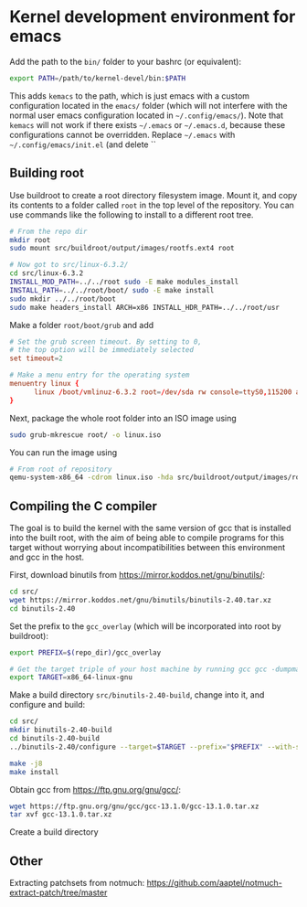# Kernel development environment for emacs

Add the path to the `bin/` folder to your bashrc (or equivalent):

```bash
export PATH=/path/to/kernel-devel/bin:$PATH
```

This adds `kemacs` to the path, which is just emacs with a custom configuration located in the `emacs/` folder (which will not interfere with the normal user emacs configuration located in `~/.config/emacs/`). Note that `kemacs` will not work if there exists `~/.emacs` or `~/.emacs.d`, because these configurations cannot be overridden. Replace `~/.emacs` with `~/.config/emacs/init.el` (and delete ``

## Building root

Use buildroot to create a root directory filesystem image. Mount it, and copy its contents to a folder called `root` in the top level of the repository. You can use commands like the following to install to a different root tree.

```bash
# From the repo dir
mkdir root
sudo mount src/buildroot/output/images/rootfs.ext4 root

# Now got to src/linux-6.3.2/
cd src/linux-6.3.2
INSTALL_MOD_PATH=../../root sudo -E make modules_install
INSTALL_PATH=../../root/boot/ sudo -E make install
sudo mkdir ../../root/boot
sudo make headers_install ARCH=x86 INSTALL_HDR_PATH=../../root/usr
```

Make a folder `root/boot/grub` and add

```conf
# Set the grub screen timeout. By setting to 0,
# the top option will be immediately selected
set timeout=2

# Make a menu entry for the operating system
menuentry linux {
	  linux /boot/vmlinuz-6.3.2 root=/dev/sda rw console=ttyS0,115200 acpi=off nokaslr
}
```

Next, package the whole root folder into an ISO image using

```bash
sudo grub-mkrescue root/ -o linux.iso
```

You can run the image using

```bash
# From root of repository
qemu-system-x86_64 -cdrom linux.iso -hda src/buildroot/output/images/rootfs.ext4
```

## Compiling the C compiler

The goal is to build the kernel with the same version of gcc that is installed into the built root, with the aim of being able to compile programs for this target without worrying about incompatibilities between this environment and gcc in the host.

First, download binutils from  https://mirror.koddos.net/gnu/binutils/: 

```bash
cd src/
wget https://mirror.koddos.net/gnu/binutils/binutils-2.40.tar.xz
cd binutils-2.40
```

Set the prefix to the `gcc_overlay` (which will be incorporated into root by buildroot):

```bash
export PREFIX=$(repo_dir)/gcc_overlay

# Get the target triple of your host machine by running gcc gcc -dumpmachine.
export TARGET=x86_64-linux-gnu
```

Make a build directory `src/binutils-2.40-build`, change into it, and configure and build:

```bash
cd src/
mkdir binutils-2.40-build
cd binutils-2.40-build
../binutils-2.40/configure --target=$TARGET --prefix="$PREFIX" --with-sysroot --disable-nls --disable-werror

make -j8
make install
```

Obtain gcc from https://ftp.gnu.org/gnu/gcc/:

```bash
wget https://ftp.gnu.org/gnu/gcc/gcc-13.1.0/gcc-13.1.0.tar.xz
tar xvf gcc-13.1.0.tar.xz
```

Create a build directory

## Other

Extracting patchsets from notmuch: https://github.com/aaptel/notmuch-extract-patch/tree/master
